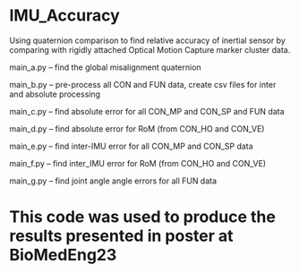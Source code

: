 # IMU_Accuracy
Using quaternion comparison to find relative accuracy of inertial sensor by comparing with rigidly attached Optical Motion Capture marker cluster data. 

main_a.py – find the global misalignment quaternion

main_b.py – pre-process all CON and FUN data, create csv files for inter and absolute processing

main_c.py – find absolute error for all CON_MP and CON_SP and FUN data

main_d.py – find absolute error for RoM (from CON_HO and CON_VE)

main_e.py – find inter-IMU error for all CON_MP and CON_SP data

main_f.py – find inter_IMU error for RoM (from CON_HO and CON_VE)

main_g.py – find joint angle angle errors for all FUN data

# This code was used to produce the results presented in poster at BioMedEng23
